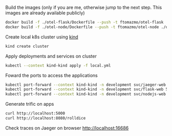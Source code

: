 Build the images (only if you are me, otherwise jump to the next step. This images are already available publicly)
```sh
docker build -f ./otel-flask/Dockerfile --push -t ftomazmo/otel-flask ./otel-flask
docker build -f ./otel-node/Dockerfile --push -t ftomazmo/otel-node ./otel-node
```
Create local k8s cluster using [kind](https://kind.sigs.k8s.io)
```sh
kind create cluster
```
Apply deployments and services on cluster
```sh
kubectl --context kind-kind apply -f local.yml
```
Foward the ports to access the applications
```sh
kubectl port-forward --context kind-kind -n development svc/jaeger-web 16686:16686
kubectl port-forward --context kind-kind -n development svc/flask-web 5000:5000
kubectl port-forward --context kind-kind -n development svc/nodejs-web 8080:8080
```
Generate trific on apps
```sh
curl http://localhost:5000
curl http://localhost:8080/rolldice
```
Check traces on Jaeger on browser [http://localhost:16686](http://localhost:16686)
